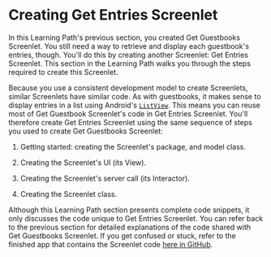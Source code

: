 # Creating Get Entries Screenlet [](id=creating-get-entries-screenlet)

In this Learning Path's previous section, you created Get Guestbooks Screenlet. 
You still need a way to retrieve and display each guestbook's entries, though. 
You'll do this by creating another Screenlet: Get Entries Screenlet. This 
section in the Learning Path walks you through the steps required to create this 
Screenlet. 

Because you use a consistent development model to create Screenlets, similar 
Screenlets have similar code. As with guestbooks, it makes sense to display 
entries in a list using Android's 
[`ListView`](http://developer.android.com/reference/android/widget/ListView.html). 
This means you can reuse most of Get Guestbook Screenlet's code in Get Entries 
Screenlet. You'll therefore create Get Entries Screenlet using the same sequence 
of steps you used to create Get Guestbooks Screenlet:

1. Getting started: creating the Screenlet's package, and model class. 

2. Creating the Screenlet's UI (its View). 

3. Creating the Screenlet's server call (its Interactor). 

4. Creating the Screenlet class. 

Although this Learning Path section presents complete code snippets, it only 
discusses the code unique to Get Entries Screenlet. You can refer back to the 
previous section for detailed explanations of the code shared with Get 
Guestbooks Screenlet. If you get confused or stuck, refer to the finished app 
that contains the Screenlet code 
[here in GitHub](https://github.com/liferay/liferay-docs/tree/6.2.x/develop/tutorials/code/04-mobile/screenlets-app/LiferayGuestbook). 
